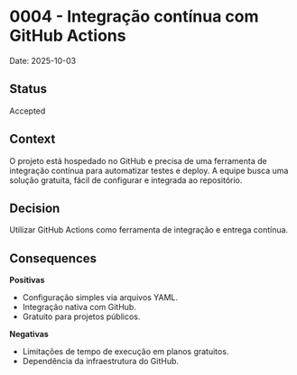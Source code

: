 # 0004 - Integração contínua com GitHub Actions

Date: 2025-10-03

## Status
Accepted

## Context
O projeto está hospedado no GitHub e precisa de uma ferramenta de integração contínua para automatizar testes e deploy. A equipe busca uma solução gratuita, fácil de configurar e integrada ao repositório.

## Decision
Utilizar GitHub Actions como ferramenta de integração e entrega contínua.

## Consequences
**Positivas**
- Configuração simples via arquivos YAML.
- Integração nativa com GitHub.
- Gratuito para projetos públicos.

**Negativas**
- Limitações de tempo de execução em planos gratuitos.
- Dependência da infraestrutura do GitHub.
